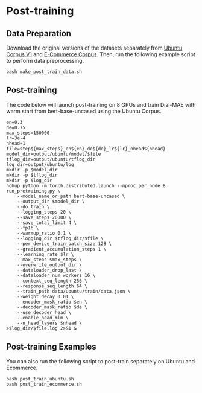 # Post-training

## Data Preparation
Download the original versions of the datasets separately from [Ubuntu Corpus V1](https://www.dropbox.com/s/2fdn26rj6h9bpvl/ubuntu_data.zip) and [E-Commerce Corpus](https://github.com/cooelf/DeepUtteranceAggregation). Then, run the following example script to perform data preprocessing.

```
bash make_post_train_data.sh
```

## Post-training

The code below will launch post-training on 8 GPUs and train Dial-MAE with warm start from bert-base-uncased using the Ubuntu Corpus.

```
en=0.3
de=0.75
max_steps=150000
lr=3e-4
nhead=1
file=step${max_steps}_en${en}_de${de}_lr${lr}_nhead${nhead}
model_dir=output/ubuntu/model/$file
tflog_dir=output/ubuntu/tflog_dir
log_dir=output/ubuntu/log
mkdir -p $model_dir
mkdir -p $tflog_dir
mkdir -p $log_dir
nohup python -m torch.distributed.launch --nproc_per_node 8 run_pretraining.py \
    --model_name_or_path bert-base-uncased \
    --output_dir $model_dir \
    --do_train \
    --logging_steps 20 \
    --save_steps 20000 \
    --save_total_limit 4 \
    --fp16 \
    --warmup_ratio 0.1 \
    --logging_dir $tflog_dir/$file \
    --per_device_train_batch_size 128 \
    --gradient_accumulation_steps 1 \
    --learning_rate $lr \
    --max_steps $max_steps \
    --overwrite_output_dir \
    --dataloader_drop_last \
    --dataloader_num_workers 16 \
    --context_seq_length 256 \
    --response_seq_length 64 \
    --train_path data/ubuntu/train/data.json \
    --weight_decay 0.01 \
    --encoder_mask_ratio $en \
    --decoder_mask_ratio $de \
    --use_decoder_head \
    --enable_head_mlm \
    --n_head_layers $nhead \
>$log_dir/$file.log 2>&1 &
```
## Post-training Examples
You can also run the following script to post-train separately on Ubuntu and Ecommerce.

```
bash post_train_ubuntu.sh
bash post_train_ecommerce.sh
```
